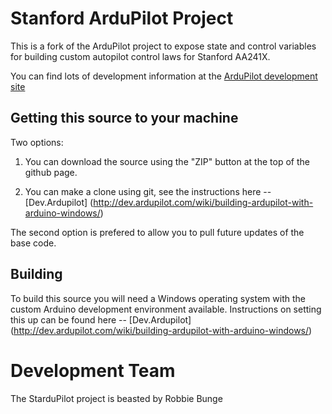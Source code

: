 # Stanford ArduPilot Project

This is a fork of the ArduPilot project to expose state and control variables for building custom autopilot control laws for Stanford AA241X.

You can find lots of development information at the [ArduPilot development site](http://dev.ardupilot.com)


## Getting this source to your machine

Two options:

1. You can download the source using the "ZIP" button at the top
of the github page.  

2. You can make a clone using git, see the instructions here -- [Dev.Ardupilot] (http://dev.ardupilot.com/wiki/building-ardupilot-with-arduino-windows/)

The second option is prefered to allow you to pull future updates of the base code.


## Building

To build this source you will need a Windows operating system with the custom Arduino development environment available.  Instructions on setting this up can be found here -- [Dev.Ardupilot] (http://dev.ardupilot.com/wiki/building-ardupilot-with-arduino-windows/)


# Development Team

The StarduPilot project is beasted by Robbie Bunge
